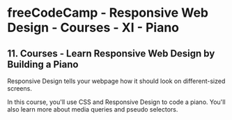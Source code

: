 # freeCodeCamp - Responsive Web Design - Courses - XI - Piano


## 11. Courses - Learn Responsive Web Design by Building a Piano

Responsive Design tells your webpage how it should look on different-sized screens.

In this course, you'll use CSS and Responsive Design to code a piano. You'll also learn more about media queries and pseudo selectors.

